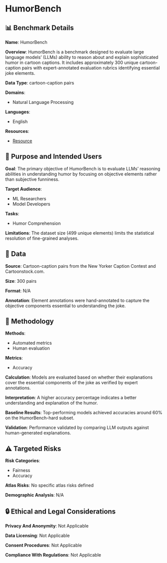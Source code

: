 # HumorBench

## 📊 Benchmark Details

**Name**: HumorBench

**Overview**: HumorBench is a benchmark designed to evaluate large language models’ (LLMs) ability to reason about and explain sophisticated humor in cartoon captions. It includes approximately 300 unique cartoon-caption pairs with expert-annotated evaluation rubrics identifying essential joke elements.

**Data Type**: cartoon-caption pairs

**Domains**:
- Natural Language Processing

**Languages**:
- English

**Resources**:
- [Resource](N/A)

## 🎯 Purpose and Intended Users

**Goal**: The primary objective of HumorBench is to evaluate LLMs’ reasoning abilities in understanding humor by focusing on objective elements rather than subjective funniness.

**Target Audience**:
- ML Researchers
- Model Developers

**Tasks**:
- Humor Comprehension

**Limitations**: The dataset size (499 unique elements) limits the statistical resolution of fine-grained analyses.

## 💾 Data

**Source**: Cartoon-caption pairs from the New Yorker Caption Contest and Cartoonstock.com.

**Size**: 300 pairs

**Format**: N/A

**Annotation**: Element annotations were hand-annotated to capture the objective components essential to understanding the joke.

## 🔬 Methodology

**Methods**:
- Automated metrics
- Human evaluation

**Metrics**:
- Accuracy

**Calculation**: Models are evaluated based on whether their explanations cover the essential components of the joke as verified by expert annotations.

**Interpretation**: A higher accuracy percentage indicates a better understanding and explanation of the humor.

**Baseline Results**: Top-performing models achieved accuracies around 60% on the HumorBench-hard subset.

**Validation**: Performance validated by comparing LLM outputs against human-generated explanations.

## ⚠️ Targeted Risks

**Risk Categories**:
- Fairness
- Accuracy

**Atlas Risks**:
No specific atlas risks defined

**Demographic Analysis**: N/A

## 🔒 Ethical and Legal Considerations

**Privacy And Anonymity**: Not Applicable

**Data Licensing**: Not Applicable

**Consent Procedures**: Not Applicable

**Compliance With Regulations**: Not Applicable
